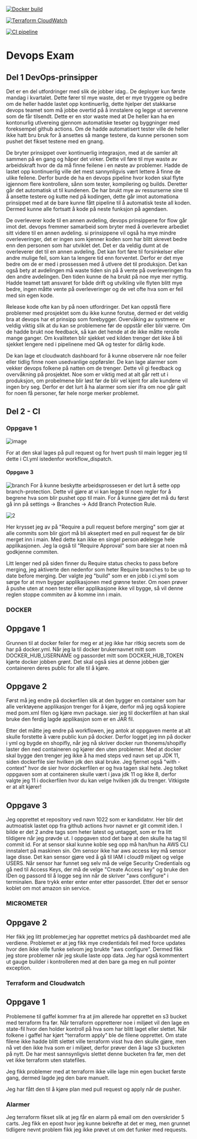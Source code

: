 [![Docker build](https://github.com/thonems/devops-exam-2022/actions/workflows/docker.yml/badge.svg)](https://github.com/thonems/devops-exam-2022/actions/workflows/docker.yml)

[![Terraform CloudWatch](https://github.com/thonems/devops-exam-2022/actions/workflows/cloudwatch_dashboard.yml/badge.svg)](https://github.com/thonems/devops-exam-2022/actions/workflows/cloudwatch_dashboard.yml)

[![CI pipeline](https://github.com/thonems/devops-exam-2022/actions/workflows/ci.yml/badge.svg)](https://github.com/thonems/devops-exam-2022/actions/workflows/ci.yml)


# Devops Exam
## Del 1 DevOps-prinsipper


Det er en del utfordringer med slik de jobber idag.. De deployer kun første mandag i kvartalet. Dette fører til mye waste, det er mye tryggere og bedre om de heller hadde lastet opp kontinuerlig, dette hjelper det stakkarse devops teamet som må jobbe overtid på å innstalere og legge ut serverene som de får tilsendt. Dette er en stor waste med at De heller kan ha en kontonurlig utlvereing gjennom automatiske teseter og byggninger med foreksempel github actions. Om de hadde automatisert tester ville de heller ikke hatt bru bruk for å ansettes så mange testere, da kunne personen som pushet det fikset testene med en gnang. 

De bryter prinsippet over kontinuerlig integrasjon, med at de samler alt sammen på en gang og håper det virker. Dette vil føre til mye waste av arbeidskraft hvor de da må finne feilene i en nøste av problemer. Hadde de lastet opp kontinuerlig ville det mest sannynligvis vært lettere å finne de ulike feilene. Derfor burde de ha en devops pipeline hvor koden skal flyte igjennom flere kontrollere, sånn som tester, kompilering og builds. Deretter går det automatisk ut til kundenen. De har brukt mye av ressurserne sine til å ansette testere og kutte ned på kodingen, dette går imot automationa prinsippet med at de bare kunne fått pipeline til å automatisk teste all koden. Dermed kunne alle fortsatt å kode på neste funksjon på agendaen. 

De overleverer kode til en annen avdeling, devops prinsippene for flow går imot det. devops fremmer samarbeid som bryter med å overlevere arbediet sitt videre til en annen avdeling. si prinsippene vil også ha mye mindre overleveringer, det er ingen som kjenner koden som har blitt skrevet bedre enn den personen som har utviklet det. Det er da veldig dumt at de overleverer det til en annen avdeling. Det kan fort føre til forsinkelser eller andre mulige feil, som kan ta lengere tid enn forventet. Derfor er det mye bedre om de er med i prossessen med å utlvere det til produksjon. Det kan også bety at avdelingen må waste tiden sin på å vente på overleveringen fra den andre avdelingen. Den tiden kunne de ha brukt på noe mye mer nyttig. Hadde teamet tatt ansvaret for både drift og utvikling vile flyten blitt mye bedre, ingen måtte vente på overleveringer og de vet ofte hva som er feil med sin egen kode. 


Release kode ofte kan by på noen utfordringer. Det kan oppstå flere problemer med prosjektet som du ikke kunne forutse, dermed er det veldig bra at devops har et prinsipp som forebygger. Overvåking av systmene er veldig viktig slik at du kan se problemene før de oppstår eller blir værre. Om de hadde brukt noe feedback, så kan det hende at de ikke måtte rerolle mange ganger. Om kvaliteten blir sjekket ved kilden trenger det ikke å bli sjekket lengere ned i pipelinene med QA og tester for dårlig kode. 

De kan lage et cloudwatch dashboard for å kunne observere når noe feiler eller tidlig finne noen usedvanlige oppførsler. De kan lage alarmer som vekker devops folkene på natten om de trenger.  Dette vil gi feedback og overvåkning på prosjektet. Noe som er viktig med at alt går rett ut i produksjon, om probelmene blir løst før de blir vel kjent for alle kundene vil ingen bry seg. Derfor er det lurt å ha alarmer som sier ifra om noe går galt for noen få personer, før hele norge merker problemet.
 


## Del 2 - CI

### Oppgave 1
![image](https://user-images.githubusercontent.com/72222999/204775670-354fcc08-b48f-4858-97cf-574894d3d2f6.png)

For at den skal lages på pull request og for hvert push til main legger jeg til dette i CI.yml istedenfor workflow_dispatch. 

#### Oppgave 3

![branch](https://user-images.githubusercontent.com/72222999/204315102-14fa75f3-2027-40a8-95c9-8b78f333b758.PNG)
For å kunne beskytte arbeidsprossesen er det lurt å sette opp branch-protection. Dette vil gjøre at vi kan legge til noen regler for å begrene hva som blir pushet opp til main. For å kunne gjøre det må du først gå inn på settings -> Branches -> Add Branch Protection Rule. 


![2](https://user-images.githubusercontent.com/72222999/204315098-1f935b99-45d6-4a08-aa7a-c1875a6dae09.PNG)

Her krysset jeg av på "Require a pull request before merging" som gjør at alle commits som blir gjort må bli akseptert med en pull request før de blir merget inn i main. 
Med dette kan ikke en singel person ødelegge hele applikasjonen. Jeg la også til "Require Approval" som bare sier at noen må godkjenne commiten. 

Litt lenger ned på siden finner du Require status checks to pass before merging, jeg aktiverte den nedenfor som heter Require branches to be up to date before merging. Der valgte jeg "build" som er en jobb i ci.yml som sørge for at mvn bygger applikasjonen med grønne tester. Om noen prøver å pushe uten at noen tester eller applikasjone ikke vil bygge, så vil denne reglen stoppe commiten av å komme inn i main. 




### DOCKER

## Oppgave 1

Grunnen til at docker feiler for meg er at jeg ikke har ritkig secrets som de har på docker.yml. Når jeg la til docker brukernavnet mitt som DOCKER_HUB_USERNAME og passordet mitt som DOCKER_HUB_TOKEN kjørte docker jobben grønt. Det skal også sies at denne jobben gjør containeren deres public for alle til å kjøre.

## Oppgave 2
Først må jeg endre på dockerfilen slik at den bygger en container som har alle verktøyene applikasjon trenger for å kjøre, derfor må jeg også kopiere med pom.xml filen og kjøre mvn package. sier jeg til dockerfilen at han skal bruke den ferdig lagde applikasjon som er en JAR fil.

Etter det måtte jeg endre på workflowen, jeg antok at oppgaven mente at alt skulle forstette å være public kun på docker. Derfor logget jeg inn på docker i yml og bygde en shopifly, når jeg nå skriver docker run thonems/shopifly laster den ned containeren og kjører den uten problemer. Med at docker skal bygge den trenger jeg ikke å ha med steps ved navn set up JDK 11, siden dockerfile sier hvilken jdk den skal bruke. Jeg fjernet også "with - context" hvor de sier hvor dockerfilen er og hva tagen skal hete. 
Jeg tolket oppgaven som at containeren skulle vært i java jdk 11 og ikke 8, derfor valgte jeg 11 i dockerfilen hvor du kan velge hvilken jdk du trenger. Vitkigste er at alt kjører!

## Oppgave 3


Jeg opprettet et repository ved navn 1022 som er kandidatnr. Her blir det autmoatisk lastet opp fra github actions hvor navnet er git commit iden. I bilde er det 2 andre tags som heter latest og untagget, som er fra litt tildigere når jeg prøvde ut. I oppgaven stod det bare at den skulle ha tag til commit id. For at sensor skal kunne koble seg opp må han/hun ha AWS CLI innstalert på maskinen sin. Om sensor ikke har aws access key må sensor lage disse. Det kan sensor gjøre ved å gå til IAM i cloud9 miljøet og velge USERS. Når sensor har funnet seg selv må de velge Security Credentials og gå ned til Access Keys, der må de velge "Create Access key" og bruke den IDen og passord til å logge seg inn når de skriver "aws configure" i terminalen. Bare trykk enter enter enter etter passordet. Etter det er sensor koblet om mot amazon sin service.

### MICROMETER

## Oppgave 2
Her fikk jeg litt problemer,jeg har opprettet metrics på dashboardet med alle verdiene. Problemet er at jeg fikk mye credentidals feil med force updates hvor den ikke ville funke selvom jeg brukte "aws configure". Dermed fikk jeg store problemer når jeg skulle laste opp data. Jeg har også kommentert ut gauge builder i kontrolleren med at den bare ga meg en null pointer exception. 


### Terraform and Cloudwatch

## Oppgave 1

Problemene til gaffel kommer fra at jim allerede har opprettet en s3 bucket med terraform fra før. Når terraform oppretterer noe i miljøet vil den lage en state-fil hvor den holder kontroll på hva som har blitt laget eller slettet. Når folkene i gaffel har kjørt "terraform apply" ble de filene opprettet. Om state filene ikke hadde blitt slettet ville terraform visst hva den skulle gjøre, men nå vet den ikke hva som er i miljøet, derfor prøver den å lage s3 bucketen på nytt. De har mest sannsynligvis slettet denne bucketen fra før, men det vet ikke terraform uten statefiles.

Jeg fikk problemer med at terraform ikke ville lage min egen bucket første gang, dermed lagde jeg den bare manuelt. 

Jeg har fått den til å kjøre plan med pull request og apply når de pusher. 


### Alarmer
Jeg terraform fikset slik at jeg får en alarm på email om den overskrider 5 carts. Jeg fikk en epost hvor jeg kunne bekrefte at det er meg, men grunnet tidligere nevnt problem fikk jeg ikke prøvet ut om det funker med requests.
